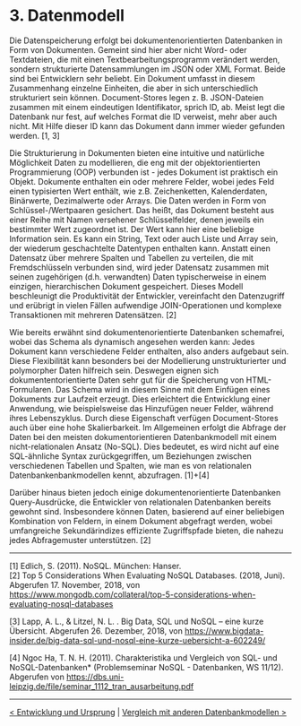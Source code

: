 # 3. Datenmodell

Die Datenspeicherung erfolgt bei dokumentenorientierten Datenbanken in Form von Dokumenten. Gemeint sind hier aber nicht Word- oder Textdateien, die mit einen Textbearbeitungsprogramm verändert werden, sondern strukturierte Datensammlungen im JSON oder XML Format. Beide sind bei Entwicklern sehr beliebt. Ein Dokument umfasst in diesem Zusammenhang einzelne Einheiten, die aber in sich unterschiedlich strukturiert sein können. Document-Stores legen z. B. JSON-Dateien zusammen mit einem eindeutigen Identifikator, sprich ID, ab. Meist legt die Datenbank nur fest, auf welches Format die ID verweist, mehr aber auch nicht. Mit Hilfe dieser ID kann das Dokument dann immer wieder gefunden werden. [1, 3]

Die Strukturierung in Dokumenten bieten eine intuitive und natürliche Möglichkeit Daten zu modellieren, die eng mit der objektorientierten Programmierung (OOP) verbunden ist - jedes Dokument ist praktisch ein Objekt. Dokumente enthalten ein oder mehrere Felder, wobei jedes Feld einen typisierten Wert enthält, wie z.B. Zeichenketten, Kalenderdaten, Binärwerte, Dezimalwerte oder Arrays. Die Daten werden in Form von Schlüssel-/Wertpaaren gesichert. Das heißt, das Dokument besteht aus einer Reihe mit Namen versehener Schlüsselfelder, denen jeweils ein bestimmter Wert zugeordnet ist. Der Wert kann hier eine beliebige Information sein. Es kann ein String, Text oder auch Liste und Array sein, der wiederum geschachtelte Datentypen enthalten kann. Anstatt einen Datensatz über mehrere Spalten und Tabellen zu verteilen, die mit Fremdschlüsseln verbunden sind, wird jeder Datensatz zusammen mit seinen zugehörigen (d.h. verwandten) Daten typischerweise in einem einzigen, hierarchischen Dokument gespeichert. Dieses Modell beschleunigt die Produktivität der Entwickler, vereinfacht den Datenzugriff und erübrigt in vielen Fällen aufwendige JOIN-Operationen und komplexe Transaktionen mit mehreren Datensätzen. [2]

Wie bereits erwähnt sind dokumentenorientierte Datenbanken schemafrei, wobei das Schema als dynamisch angesehen werden kann: Jedes Dokument kann verschiedene Felder enthalten, also anders aufgebaut sein. Diese Flexibilität kann besonders bei der Modellierung unstrukturierter und polymorpher Daten hilfreich sein. Deswegen eignen sich dokumententorientierte Daten sehr gut für die Speicherung von HTML-Formularen. Das Schema wird in diesem Sinne mit dem Einfügen eines Dokuments zur Laufzeit erzeugt. Dies erleichtert die Entwicklung einer Anwendung, wie beispielsweise das Hinzufügen neuer Felder, während ihres Lebenszyklus. Durch diese Eigenschaft verfügen Document-Stores auch über eine hohe Skalierbarkeit. Im Allgemeinen erfolgt die Abfrage der Daten bei den meisten dokumentorientieren Datenbankmodell mit einem nicht-relationalen Ansatz (No-SQL). Dies bedeutet, es wird nicht auf eine SQL-ähnliche Syntax zurückgegriffen, um Beziehungen zwischen verschiedenen Tabellen und Spalten, wie man es von relationalen Datenbankenbankmodellen kennt, abzufragen. [1]+[4]

Darüber hinaus bieten jedoch einige dokumentenorientierte Datenbanken Query-Ausdrücke, die Entwickler von relationalen Datenbanken bereits gewohnt sind. Insbesondere können Daten, basierend auf einer beliebigen Kombination von Feldern, in einem Dokument abgefragt werden, wobei umfangreiche Sekundärindizes effiziente Zugriffspfade bieten, die nahezu jedes Abfragemuster unterstützen. [2]

------

[1] Edlich, S. (2011). NoSQL. München: Hanser. <br>
[2] Top 5 Considerations When Evaluating NoSQL Databases. (2018, Juni). Abgerufen 17. November, 2018, von https://www.mongodb.com/collateral/top-5-considerations-when-evaluating-nosql-databases

[3] Lapp, A. L., & Litzel, N. L. . Big Data, SQL und NoSQL –
eine kurze Übersicht. Abgerufen 26. Dezember, 2018, von https://www.bigdata-insider.de/big-data-sql-und-nosql-eine-kurze-uebersicht-a-602249/

[4] Ngoc Ha, T. N. H. (2011). Charakteristika und Vergleich von SQL- und NoSQL-Datenbanken* (Problemseminar NoSQL - Datenbanken, WS 11/12). Abgerufen von https://dbs.uni-leipzig.de/file/seminar_1112_tran_ausarbeitung.pdf

------

[< Entwicklung und Ursprung](04_Entwicklung-und-Ursprung.md)		|   [Vergleich mit anderen Datenbankmodellen >](06_Vergleich-mit-anderen-Datenbankmodellen.md)
